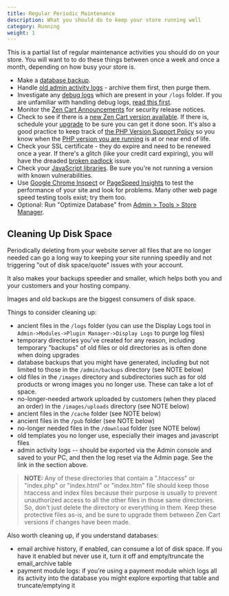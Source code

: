 ```yaml
---
title: Regular Periodic Maintenance 
description: What you should do to keep your store running well 
category: Running
weight: 1
---
```


This is a partial list of regular maintenance activities you should do on your store.  You will want to to do these things between once a week and once a month, depending on how busy your store is. 

- Make a [database backup](/user/running/backup/).
- Handle [old admin activity logs](/user/admin_pages/admins/admin_activity_logs/) - archive them first, then purge them.
- Investigate any [debug logs](/user/troubleshooting/debug_logs/) which are present in your `/logs` folder.  If you are unfamiliar with handling debug logs, [read this first](/user/troubleshooting/blank_page/#working-with-debug-logs).
- Monitor the [Zen Cart Announcements](/user/about_us/announcements/) for security release notices. 
- Check to see if there is a [new Zen Cart version available](/user/admin_pages/admin_new_version_available/).  If there is, schedule your [upgrade](/user/upgrading/) to be sure you can get it done soon. It's also a good practice to keep track of [the PHP Version Support Policy](https://www.php.net/supported-versions.php) so you know when the [PHP version you are running](/user/admin_pages/admin_version/) is at or near end of life.
- Check your SSL certificate - they do expire and need to be renewed once a year.  If there's a glitch (like your credit card expiring), you will have the dreaded [broken padlock](/user/running/broken_padlock/) issue.
- Check your [JavaScript libraries](/user/upgrading/javascript_updates/). Be sure you're not running a version with known vulnerabilities. 
- Use [Google Chrome Inspect](/user/running/inspect/) or [PageSpeed Insights](https://developers.google.com/speed/pagespeed/insights) to test the performance of your site and look for problems.  Many other web page speed testing tools exist; try them too.
- Optional: Run "Optimize Database" from [Admin > Tools > Store Manager](/user/admin_pages/tools/store_manager/). 


## Cleaning Up Disk Space

Periodically deleting from your website server all files that are no longer needed can go a long way to keeping your site running speedily and not triggering "out of disk space/quote" issues with your account.

It also makes your backups speedier and smaller, which helps both you and your customers and your hosting company.

Images and old backups are the biggest consumers of disk space.

Things to consider cleaning up:

- ancient files in the `/logs` folder (you can use the Display Logs tool in `Admin->Modules->Plugin Manager->Display Logs` to purge log files)
- temporary directories you've created for any reason, including temporary "backups" of old files or old directories as is often done when doing upgrades
- database backups that you might have generated, including but not limited to those in the `/admin/backups` directory (see NOTE below)
- old files in the `/images` directory and subdirectories such as for old products or wrong images you no longer use. These can take a lot of space.
- no-longer-needed artwork uploaded by customers (when they placed an order) in the `/images/uploads` directory (see NOTE below)
- ancient files in the `/cache` folder (see NOTE below)
- ancient files in the `/pub` folder (see NOTE below)
- no-longer needed files in the `/download` folder (see NOTE below)
- old templates you no longer use, especially their images and javascript files 
- admin activity logs -- should be exported via the Admin console and saved to your PC, and then the log reset via the Admin page. See the link in the section above.

> **NOTE:** Any of these directories that contain a ".htaccess" or "index.php" or "index.html" or "index.htm" file should keep those htaccess and index files because their purpose is usually to prevent unauthorized access to all the other files in those same directories. So, don't just delete the directory or everything in them. Keep these protective files as-is, and be sure to upgrade them between Zen Cart versions if changes have been made.

Also worth cleaning up, if you understand databases:

- email archive history, if enabled, can consume a lot of disk space. If you have it enabled but never use it, turn it off and empty/truncate the email_archive table
- payment module logs: if you're using a payment module which logs all its activity into the database you might explore exporting that table and truncate/emptying it

